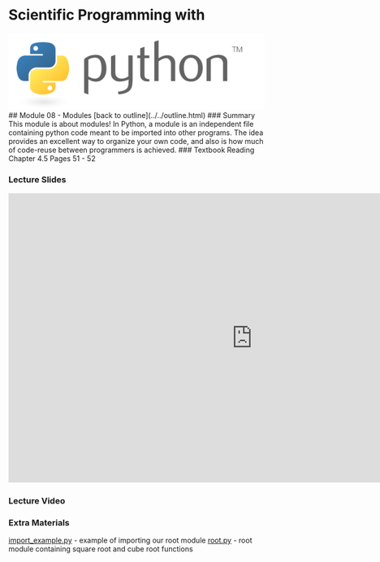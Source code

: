 # Scientific Programming with 
<img src="../../imgs/python.png"/>
## Module 08 - Modules
[back to outline](../../outline.html)
### Summary
This module is about modules!  In Python, a module is an independent file containing python code meant to be imported into other programs.  The idea provides an excellent way to organize your own code, and also is how much of code-reuse between programmers is achieved.
### Textbook Reading
Chapter 4.5
Pages 51 - 52

### Lecture Slides
<iframe src="https://docs.google.com/presentation/d/1LZhf4TftbenQIGrDpMBnSNQg12iO1fSlLBGC-KULLzY/embed?start=false&loop=false&delayms=3000" frameborder="0" width="960" height="569" allowfullscreen="true" mozallowfullscreen="true" webkitallowfullscreen="true"></iframe>

### Lecture Video

### Extra Materials
[import_example.py](import_example.py) - example of importing our root module
[root.py](root.py) - root module containing square root and cube root functions